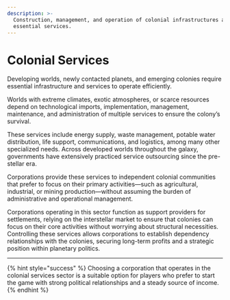 ```yaml
---
description: >-
  Construction, management, and operation of colonial infrastructures and
  essential services.
---
```


# Colonial Services

Developing worlds, newly contacted planets, and emerging colonies require essential infrastructure and services to operate efficiently.

Worlds with extreme climates, exotic atmospheres, or scarce resources depend on technological imports, implementation, management, maintenance, and administration of multiple services to ensure the colony’s survival.

These services include energy supply, waste management, potable water distribution, life support, communications, and logistics, among many other specialized needs. Across developed worlds throughout the galaxy, governments have extensively practiced service outsourcing since the pre-stellar era.

Corporations provide these services to independent colonial communities that prefer to focus on their primary activities—such as agricultural, industrial, or mining production—without assuming the burden of administrative and operational management.

Corporations operating in this sector function as support providers for settlements, relying on the interstellar market to ensure that colonies can focus on their core activities without worrying about structural necessities. Controlling these services allows corporations to establish dependency relationships with the colonies, securing long-term profits and a strategic position within planetary politics.

***

{% hint style="success" %}
Choosing a corporation that operates in the colonial services sector is a suitable option for players who prefer to start the game with strong political relationships and a steady source of income.
{% endhint %}
